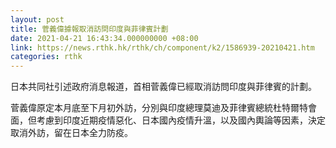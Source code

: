 ```yaml
---
layout: post
title: 菅義偉據報取消訪問印度與菲律賓計劃
date: 2021-04-21 16:43:34.000000000 +08:00
link: https://news.rthk.hk/rthk/ch/component/k2/1586939-20210421.htm
categories: rthk
---
```


日本共同社引述政府消息報道，首相菅義偉已經取消訪問印度與菲律賓的計劃。

菅義偉原定本月底至下月初外訪，分別與印度總理莫迪及菲律賓總統杜特爾特會面，但考慮到印度近期疫情惡化、日本國內疫情升溫，以及國內輿論等因素，決定取消外訪，留在日本全力防疫。
